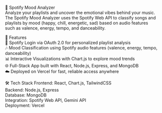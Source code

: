 🎵 Spotify Mood Analyzer<br>
Analyze your playlists and uncover the emotional vibes behind your music. The Spotify Mood Analyzer uses the Spotify Web API to classify songs and playlists by mood (happy, chill, energetic, sad) based on audio features such as valence, energy, tempo, and danceability.

🚀 Features<br>
🔐 Spotify Login via OAuth 2.0 for personalized playlist analysis<br>
🎶 Mood Classification using Spotify audio features (valence, energy, tempo, danceability)<br>
📊 Interactive Visualizations with Chart.js to explore mood trends<br>
🌐 Full-Stack App built with React, Node.js, Express, and MongoDB<br>
☁️ Deployed on Vercel for fast, reliable access anywhere

🛠️ Tech Stack
Frontend: React, Chart.js, TailwindCSS<br>
Backend: Node.js, Express<br>
Database: MongoDB<br>
Integration: Spotify Web API, Gemini API<br>
Deployment: Vercel
